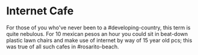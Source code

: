 # Internet Cafe
For those of you who've never been to a #developing-country, this term is quite nebulous. For 10 mexican pesos an hour you could sit in beat-down plastic lawn chairs and make use of internet by way of 15 year old pcs; this was true of all such cafes in #rosarito-beach.
